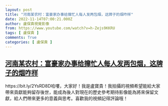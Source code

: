 ```yaml
---
layout: post
title: "河南某农村：富豪家办事给撺忙人每人发两包烟，这牌子的烟咋样"
date: 2022-11-14T07:00:21.000Z
author: 盧保貴視覺影像
from: https://www.youtube.com/watch?v=h-Zejs9KKRU
tags: [ 盧保貴 ]
comments: True
categories: [ 盧保貴 ]
---
```

<!--1668409221000-->
[河南某农村：富豪家办事给撺忙人每人发两包烟，这牌子的烟咋样](https://www.youtube.com/watch?v=h-Zejs9KKRU)
------

<div>
https://bit.ly/2YsRD8D哈嘍，大家好！我是盧寶貴！我拍攝的視頻希望能給大家帶來貢獻能夠留存後世，能成為後人對現在的歷史參考期待影像能為將來保留文獻，給人們帶來更多的意義與思考。喜歡我的視頻記得評論哦！
</div>
